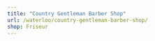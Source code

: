 ```yaml
---
title: "Country Gentleman Barber Shop"
url: /waterloo/country-gentleman-barber-shop/
shop: Friseur
---
```

